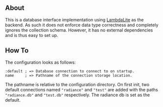 ## About
This is a database interface implementation using [LambdaLite](https://github.com/Wukix/LambdaLite) as the backend. As such it does not enforce data type correctness and completely ignores the collection schema. However, it has no external dependencies and is thus easy to set up.

## How To
The configuration looks as follows:

```
:default ; => Database connection to connect to on startup.
name     ; => Pathname of the connection storage location.
```

The pathname is relative to the configuration directory. On first init, two default connections named `"radiance"` and `"test"` are added with the paths `"radiance.db"` and `"test.db"` respectively. The radiance db is set as the default.
